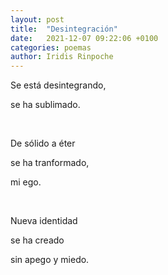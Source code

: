 ```yaml
---
layout: post
title:  "Desintegración"
date:   2021-12-07 09:22:06 +0100
categories: poemas
author: Iridis Rinpoche
---
```


Se está desintegrando,

se ha sublimado.

<br>

De sólido a éter

se ha tranformado, 

mi ego.

<br>

Nueva identidad

se ha creado

sin apego y miedo.



